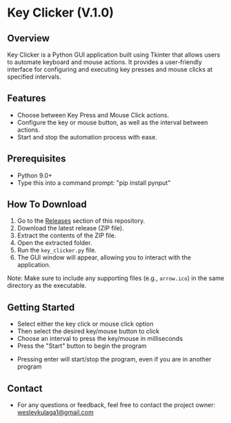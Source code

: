 # Key Clicker (V.1.0)

## Overview

Key Clicker is a Python GUI application built using Tkinter that allows users to automate keyboard and mouse actions. It provides a user-friendly interface for configuring and executing key presses and mouse clicks at specified intervals.

## Features

- Choose between Key Press and Mouse Click actions.
- Configure the key or mouse button, as well as the interval between actions.
- Start and stop the automation process with ease.

## Prerequisites

- Python 9.0+
- Type this into a command prompt: "pip install pynput"

## How To Download

1. Go to the [Releases](https://github.com/WesKulaga/Key-Clicker/releases) section of this repository.
2. Download the latest release (ZIP file).
3. Extract the contents of the ZIP file.
4. Open the extracted folder.
5. Run the `key_clicker.py` file.
6. The GUI window will appear, allowing you to interact with the application.

Note: Make sure to include any supporting files (e.g., `arrow.ico`) in the same directory as the executable.

## Getting Started

- Select either the key click or mouse click option
- Then select the desired key/mouse button to click
- Choose an interval to press the key/mouse in milliseconds
- Press the "Start" button to begin the program
* Pressing enter will start/stop the program, even if you are in another program

## Contact

- For any questions or feedback, feel free to contact the project owner: wesleykulaga1@gmail.com